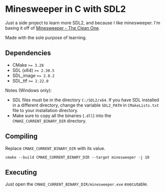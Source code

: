 # Minesweeper in C with SDL2

Just a side project to learn more SDL2, and because I like minesweeper.
I'm basing it off of [Minesweeper - The Clean One](https://play.google.com/store/apps/details?id=ee.dustland.android.minesweeper).

Made with the sole purpose of learning.

## Dependencies

- CMake `>= 3.28`
- SDL (x64) `>= 2.30.5`
- SDL_image `>= 2.8.2`
- SDL_ttf `>= 2.22.0`

Notes (Windows only):
- SDL files must be in the directory `C:/SDL2/x64`. If you have SDL installed in a different directory, change the variable `SDL2_PATH` in `CMakeLists.txt` file to your installation directory.
- Make sure to copy all the binaries (`.dll`) into the `CMAKE_CURRENT_BINARY_DIR` directory.

## Compiling

Replace `CMAKE_CURRENT_BINARY_DIR` with its value.

```
cmake --build CMAKE_CURRENT_BINARY_DIR --target minesweeper -j 10
```

## Executing

Just open the `CMAKE_CURRENT_BINARY_DIR/minesweeper.exe` executable.
